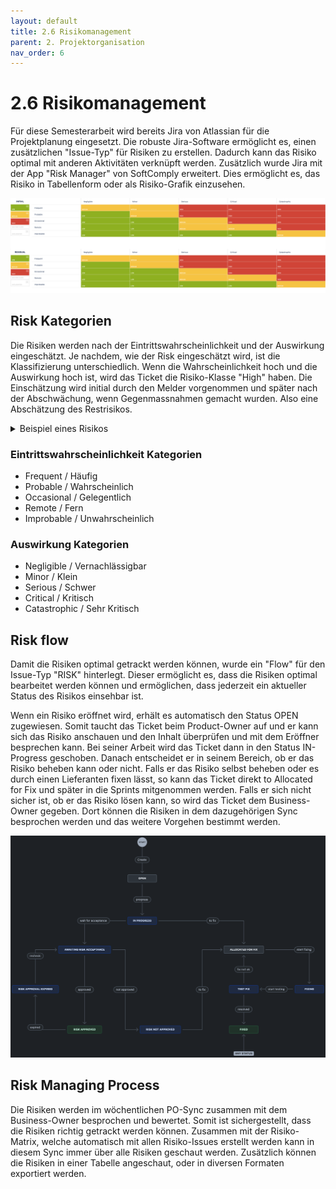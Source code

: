 ```yaml
---
layout: default
title: 2.6 Risikomanagement
parent: 2. Projektorganisation
nav_order: 6
---
```


# 2.6 Risikomanagement

Für diese Semesterarbeit wird bereits Jira von Atlassian für die Projektplanung eingesetzt. Die robuste Jira-Software ermöglicht es, einen zusätzlichen "Issue-Typ" für Risiken zu erstellen. Dadurch kann das Risiko optimal mit anderen Aktivitäten verknüpft werden. Zusätzlich wurde Jira mit der App "Risk Manager" von SoftComply erweitert. Dies ermöglicht es, das Risiko in Tabellenform oder als Risiko-Grafik einzusehen.

![risk_board](../../resources/images/risk_board.png)

## Risk Kategorien

Die Risiken werden nach der Eintrittswahrscheinlichkeit und der Auswirkung eingeschätzt. Je nachdem, wie der Risk eingeschätzt wird, ist die Klassifizierung unterschiedlich. Wenn die Wahrscheinlichkeit hoch und die Auswirkung hoch ist, wird das Ticket die Risiko-Klasse "High" haben. Die Einschätzung wird initial durch den Melder vorgenommen und später nach der Abschwächung, wenn Gegenmassnahmen gemacht wurden. Also eine Abschätzung des Restrisikos.

<details>
    <summary>Beispiel eines Risikos</summary>
    <img src="../../resources/images/risk_issuetype.png" alt="2024_Risk_Issue-Type">
</details>

### Eintrittswahrscheinlichkeit Kategorien

- Frequent / Häufig
- Probable / Wahrscheinlich
- Occasional / Gelegentlich
- Remote / Fern
- Improbable / Unwahrscheinlich

### Auswirkung Kategorien

- Negligible / Vernachlässigbar
- Minor / Klein
- Serious / Schwer
- Critical / Kritisch
- Catastrophic / Sehr Kritisch

## Risk flow

Damit die Risiken optimal getrackt werden können, wurde ein "Flow" für den Issue-Typ "RISK" hinterlegt. Dieser ermöglicht es, dass die Risiken optimal bearbeitet werden können und ermöglichen, dass jederzeit ein aktueller Status des Risikos einsehbar ist.

Wenn ein Risiko eröffnet wird, erhält es automatisch den Status OPEN zugewiesen. Somit taucht das Ticket beim Product-Owner auf und er kann sich das Risiko anschauen und den Inhalt überprüfen und mit dem Eröffner besprechen kann. Bei seiner Arbeit wird das Ticket dann in den Status IN-Progress geschoben. Danach entscheidet er in seinem Bereich, ob er das Risiko beheben kann oder nicht. Falls er das Risiko selbst beheben oder es durch einen Lieferanten fixen lässt, so kann das Ticket direkt to Allocated for Fix und später in die Sprints mitgenommen werden. Falls er sich nicht sicher ist, ob er das Risiko lösen kann, so wird das Ticket dem Business-Owner gegeben. Dort können die Risiken in dem dazugehörigen Sync besprochen werden und das weitere Vorgehen bestimmt werden.

![risk_flow](../../resources/images/risk_flow.png)

## Risk Managing Process

Die Risiken werden im wöchentlichen PO-Sync zusammen mit dem Business-Owner besprochen und bewertet. Somit ist sichergestellt, dass die Risiken richtig getrackt werden können. Zusammen mit der Risiko-Matrix, welche automatisch mit allen Risiko-Issues erstellt werden kann in diesem Sync immer über alle Risiken geschaut werden. Zusätzlich können die Risiken in einer Tabelle angeschaut, oder in diversen Formaten exportiert werden.

